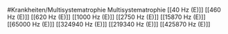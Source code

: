 #Krankheiten/Multisystematrophie
Multisystematrophie
[[40 Hz (E)]]
[[460 Hz (E)]]
[[620 Hz (E)]]
[[1000 Hz (E)]]
[[2750 Hz (E)]]
[[15870 Hz (E)]]
[[65000 Hz (E)]]
[[324940 Hz (E)]]
[[219340 Hz (E)]]
[[425870 Hz (E)]]